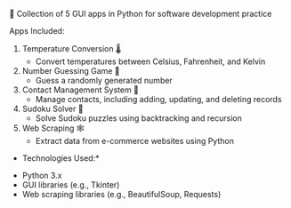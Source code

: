 🚀 Collection of 5 GUI apps in Python for software development practice

Apps Included:
1. Temperature Conversion 🌡️
    - Convert temperatures between Celsius, Fahrenheit, and Kelvin
2. Number Guessing Game 🤔
    - Guess a randomly generated number
3. Contact Management System 📅
    - Manage contacts, including adding, updating, and deleting records
4. Sudoku Solver 🧩
    - Solve Sudoku puzzles using backtracking and recursion
5. Web Scraping 🕸️
    - Extract data from e-commerce websites using Python

* Technologies Used:*
- Python 3.x
- GUI libraries (e.g., Tkinter)
- Web scraping libraries (e.g., BeautifulSoup, Requests)
